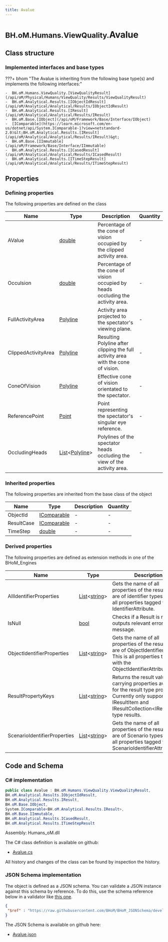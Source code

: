 ```yaml
---
title: Avalue
---
```


# <small>BH.oM.Humans.ViewQuality.</small>**Avalue**



## Class structure

### Implemented interfaces and base types

???+ bhom "The Avalue is inheriting from the following base type(s) and implements the following interfaces:"

    -  BH.oM.Humans.ViewQuality.[ViewQualityResult](/api/oM/Physical/Humans/ViewQuality/Results/ViewQualityResult)
    -  BH.oM.Analytical.Results.[IObjectIdResult](/api/oM/Analytical/Analytical/Results/IObjectIdResult)
    -  BH.oM.Analytical.Results.[IResult](/api/oM/Analytical/Analytical/Results/IResult)
    -  BH.oM.Base.[IObject](/api/oM/Framework/Base/Interface/IObject)
    -  [IComparable](https://learn.microsoft.com/en-us/dotnet/api/System.IComparable-1?view=netstandard-2.0)&lt;BH.oM.Analytical.Results.[IResult](/api/oM/Analytical/Analytical/Results/IResult)&gt;
    -  BH.oM.Base.[IImmutable](/api/oM/Framework/Base/Interface/IImmutable)
    -  BH.oM.Analytical.Results.[ICasedResult](/api/oM/Analytical/Analytical/Results/ICasedResult)
    -  BH.oM.Analytical.Results.[ITimeStepResult](/api/oM/Analytical/Analytical/Results/ITimeStepResult)


## Properties



### Defining properties

The following properties are defined on the class

| Name             | Type             | Description      | Quantity         |
|------------------|------------------|------------------|------------------|
| AValue | [double](https://learn.microsoft.com/en-us/dotnet/api/System.Double?view=netstandard-2.0) | Percentage of the cone of vision occupied by the clipped activity area. | - |
| Occulsion | [double](https://learn.microsoft.com/en-us/dotnet/api/System.Double?view=netstandard-2.0) | Percentage of the cone of vision occupied by heads occluding the activity area. | - |
| FullActivityArea | [Polyline](/api/oM/Dimensional/Geometry/Curve/Polyline) | Activity area projected to the spectator's viewing plane. | - |
| ClippedActivityArea | [Polyline](/api/oM/Dimensional/Geometry/Curve/Polyline) | Resulting Polyline after clipping the full activity area with the cone of vision. | - |
| ConeOfVision | [Polyline](/api/oM/Dimensional/Geometry/Curve/Polyline) | Effective cone of vision orientated to the spectator. | - |
| ReferencePoint | [Point](/api/oM/Dimensional/Geometry/Vector/Point) | Point representing the spectator's singular eye reference. | - |
| OccludingHeads | [List](https://learn.microsoft.com/en-us/dotnet/api/System.Collections.Generic.List-1?view=netstandard-2.0)&lt;[Polyline](/api/oM/Dimensional/Geometry/Curve/Polyline)&gt; | Polylines of the spectator heads occluding the view of the activity area. | - |


### Inherited properties
The following properties are inherited from the base class of the object

| Name             | Type             | Description      | Quantity         |
|------------------|------------------|------------------|------------------|
| ObjectId | [IComparable](https://learn.microsoft.com/en-us/dotnet/api/System.IComparable?view=netstandard-2.0) | - | - |
| ResultCase | [IComparable](https://learn.microsoft.com/en-us/dotnet/api/System.IComparable?view=netstandard-2.0) | - | - |
| TimeStep | [double](https://learn.microsoft.com/en-us/dotnet/api/System.Double?view=netstandard-2.0) | - | - |


### Derived properties

The following properties are defined as extension methods in one of the BHoM_Engines

| Name             | Type             | Description      | Quantity         | Engine           |
|------------------|------------------|------------------|------------------|------------------|
| AllIdentifierProperties | [List](https://learn.microsoft.com/en-us/dotnet/api/System.Collections.Generic.List-1?view=netstandard-2.0)&lt;[string](https://learn.microsoft.com/en-us/dotnet/api/System.String?view=netstandard-2.0)&gt; | Gets the name of all properties of the result that are of identifier types. This is all properties tagged with any IdentifierAttribute. | - | Results_Engine |
| IsNull | [bool](https://learn.microsoft.com/en-us/dotnet/api/System.Boolean?view=netstandard-2.0) | Checks if a Result is null and outputs relevant error message. | - | Results_Engine |
| ObjectIdentifierProperties | [List](https://learn.microsoft.com/en-us/dotnet/api/System.Collections.Generic.List-1?view=netstandard-2.0)&lt;[string](https://learn.microsoft.com/en-us/dotnet/api/System.String?view=netstandard-2.0)&gt; | Gets the name of all properties of the result that are of ObjectIdentifier types. This is all properties tagged with the ObjectIdentifierAttribute. | - | Results_Engine |
| ResultPropertyKeys | [List](https://learn.microsoft.com/en-us/dotnet/api/System.Collections.Generic.List-1?view=netstandard-2.0)&lt;[string](https://learn.microsoft.com/en-us/dotnet/api/System.String?view=netstandard-2.0)&gt; | Returns the result value carrying properties available for the result type provided. Currently only supported for IResultItem and IResultCollection&lt;IResultItem&gt; type results. | - | Results_Engine |
| ScenarioIdentifierProperties | [List](https://learn.microsoft.com/en-us/dotnet/api/System.Collections.Generic.List-1?view=netstandard-2.0)&lt;[string](https://learn.microsoft.com/en-us/dotnet/api/System.String?view=netstandard-2.0)&gt; | Gets the name of all properties of the result that are of Scenario types. This is all properties tagged with the ScenarioIdentifierAttribute. | - | Results_Engine |


## Code and Schema

### C# implementation

``` C# title="C#"
public class Avalue : BH.oM.Humans.ViewQuality.ViewQualityResult,
BH.oM.Analytical.Results.IObjectIdResult,
BH.oM.Analytical.Results.IResult,
BH.oM.Base.IObject,
System.IComparable<BH.oM.Analytical.Results.IResult>,
BH.oM.Base.IImmutable,
BH.oM.Analytical.Results.ICasedResult,
BH.oM.Analytical.Results.ITimeStepResult
```

Assembly: Humans_oM.dll

The C# class definition is available on github:

- [Avalue.cs](https://github.com/BHoM/BHoM/blob/develop/Humans_oM/ViewQuality\Results\Avalue.cs)

All history and changes of the class can be found by inspection the history.
### JSON Schema implementation

The object is defined as a JSON schema. You can validate a JSON instance against this schema by reference. To do this, use the schema reference below in a validator like [this one](https://www.jsonschemavalidator.net/).

``` json title="JSON Schema"
{
 "$ref" : "https://raw.githubusercontent.com/BHoM/BHoM_JSONSchema/develop/Humans_oM/ViewQuality/Avalue.json"
}
```

The JSON Schema is available on github here:

- [Avalue.json](https://github.com/BHoM/BHoM_JSONSchema/blob/develop/Humans_oM/ViewQuality/Avalue.json)
